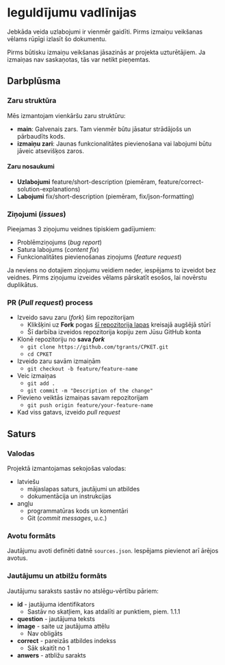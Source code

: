 # Ieguldījumu vadlīnijas

Jebkāda veida uzlabojumi ir vienmēr gaidīti.
Pirms izmaiņu veikšanas vēlams rūpīgi izlasīt šo dokumentu.

Pirms būtisku izmaiņu veikšanas jāsazinās ar projekta uzturētājiem.
Ja izmaiņas nav saskaņotas, tās var netikt pieņemtas.

## Darbplūsma

### Zaru struktūra

Mēs izmantojam vienkāršu zaru struktūru:
- **main**: Galvenais zars. Tam vienmēr būtu jāsatur strādājošs un pārbaudīts kods.
- **izmaiņu zari**: Jaunas funkcionalitātes pievienošana vai labojumi būtu jāveic atsevišķos zaros.

#### Zaru nosaukumi
- **Uzlabojumi** feature/short-description (piemēram, feature/correct-solution-explanations)
- **Labojumi** fix/short-description (piemēram, fix/json-formatting)

### Ziņojumi (*issues*)

Pieejamas 3 ziņojumu veidnes tipiskiem gadījumiem:
- Problēmziņojums (*bug report*)
- Satura labojums (*content fix*)
- Funkcionalitātes pievienošanas ziņojums (*feature request*)

Ja neviens no dotajiem ziņojumu veidiem neder, iespējams to izveidot bez veidnes.
Pirms ziņojumu izveides vēlams pārskatīt esošos, lai novērstu duplikātus.

### PR (*Pull request*) process

- Izveido savu zaru (*fork*) šim repozitorijam
	- Klikšķini uz **Fork** pogas [šī repozitorija lapas](https://github.com/tgrants/CPKET) kreisajā augšējā stūrī
	- Šī darbība izveidos repozitorija kopiju zem Jūsu GitHub konta
- Klonē repozitoriju no **sava *fork***
	- `git clone https://github.com/tgrants/CPKET.git`
	- `cd CPKET`
- Izveido zaru savām izmaiņām
	- `git checkout -b feature/feature-name`
- Veic izmaiņas
	- `git add .`
	- `git commit -m "Description of the change"`
- Pievieno veiktās izmaiņas savam repozitorijam
	- `git push origin feature/your-feature-name`
- Kad viss gatavs, izveido *pull request*

## Saturs

### Valodas

Projektā izmantojamas sekojošas valodas:
- latviešu
	- mājaslapas saturs, jautājumi un atbildes
	- dokumentācija un instrukcijas
- angļu
	- programmatūras kods un komentāri
	- Git (*commit messages*, u.c.)

### Avotu formāts

Jautājumu avoti definēti datnē `sources.json`.
Iespējams pievienot arī ārējos avotus.

### Jautājumu un atbilžu formāts

Jautājumu saraksts sastāv no atslēgu-vērtību pāriem:
- **id** - jautājuma identifikators
	- Sastāv no skatļiem, kas atdalīti ar punktiem, piem. 1.1.1
- **question** - jautājuma teksts
- **image** - saite uz jautājuma attēlu
	- Nav obligāts
- **correct** - pareizās atbildes indekss
	- Sāk skaitīt no 1
- **anwers** - atbližu sarakts
